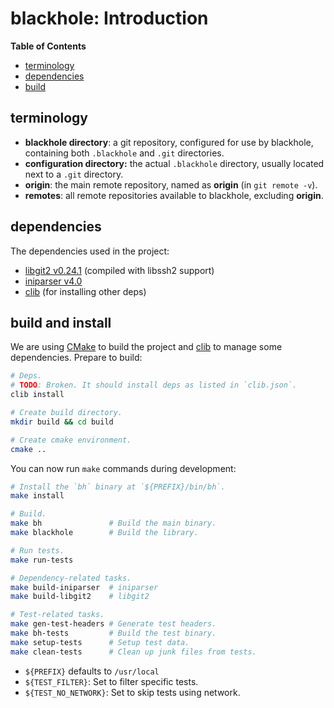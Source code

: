 # blackhole: Introduction

**Table of Contents**

* [terminology](#terms)
* [dependencies](#deps)
* [build](#build)


<a name="terms"></a>
## terminology

* **blackhole directory**: a git repository, configured for use by
  blackhole, containing both `.blackhole` and `.git` directories.
* **configuration directory:** the actual `.blackhole` directory,
  usually located next to a `.git` directory.
* **origin**: the main remote repository, named as **origin**
  (in `git remote -v`).
* **remotes**: all remote repositories available to blackhole, excluding
  **origin**.


<a name="deps"></a>
## dependencies

The dependencies used in the project:

* [libgit2 v0.24.1][libgit2] (compiled with libssh2 support)
* [iniparser v4.0][iniparser]
* [clib][clib] (for installing other deps)


<a name="build"></a>
## build and install

We are using [CMake][cmake] to build the project
and [clib][clib] to manage some dependencies.
Prepare to build:

```bash
# Deps.
# TODO: Broken. It should install deps as listed in `clib.json`.
clib install

# Create build directory.
mkdir build && cd build

# Create cmake environment.
cmake ..
```

You can now run `make` commands during development:

```bash
# Install the `bh` binary at `${PREFIX}/bin/bh`.
make install

# Build.
make bh               # Build the main binary.
make blackhole        # Build the library.

# Run tests.
make run-tests

# Dependency-related tasks.
make build-iniparser  # iniparser
make build-libgit2    # libgit2

# Test-related tasks.
make gen-test-headers # Generate test headers.
make bh-tests         # Build the test binary.
make setup-tests      # Setup test data.
make clean-tests      # Clean up junk files from tests.
```

* `${PREFIX}` defaults to `/usr/local`
* `${TEST_FILTER}`: Set to filter specific tests.
* `${TEST_NO_NETWORK}`: Set to skip tests using network.

[clib]:https://github.com/clibs/clib
[cmake]:https://cmake.org/
[iniparser]:https://github.com/ndevilla/iniparser/releases/tag/v4.0
[libgit2]:https://github.com/libgit2/libgit2/releases/tag/v0.24.1
